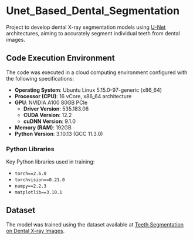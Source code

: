 # Unet_Based_Dental_Segmentation
 Project to develop dental X-ray segmentation models using [U-Net](https://arxiv.org/abs/1505.04597) architectures, aiming to accurately segment individual teeth from dental images.

## Code Execution Environment


The code was executed in a cloud computing environment configured with the following specifications:

- **Operating System**: Ubuntu Linux 5.15.0-97-generic (x86_64)
- **Processor (CPU)**: 16 vCore, x86_64 architecture
- **GPU**: NVIDIA A100 80GB PCIe
  - **Driver Version**: 535.183.06
  - **CUDA Version**: 12.2
  - **cuDNN Version**: 9.1.0
- **Memory (RAM)**: 192GB
- **Python Version**: 3.10.13 (GCC 11.3.0)

### Python Libraries

Key Python libraries used in training:

- `torch==2.6.0`
- `torchvision==0.21.0`
- `numpy==2.2.3`
- `matplotlib==3.10.1`

## Dataset

The model was trained using the dataset available at [Teeth Segmentation on Dental X-ray Images](https://www.kaggle.com/datasets/humansintheloop/teeth-segmentation-on-dental-x-ray-images).

